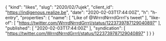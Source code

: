 {
  "kind": "likes",
  "slug": "2020/02/7ujek",
  "client_id": "https://indigenous.realize.be",
  "date": "2020-02-03T17:44:00Z",
  "h": "h-entry",
  "properties": {
    "name": [
      "Like of @WrrrdNrrrdGrrrl's tweet"
    ],
    "like-of": [
      "https://twitter.com/WrrrdNrrrdGrrrl/status/1223739787129040897"
    ],
    "published": [
      "2020-02-03T17:44:00Z"
    ],
    "syndication": [
      "https://twitter.com/WrrrdNrrrdGrrrl/status/1223739787129040897"
    ]
  }
}
